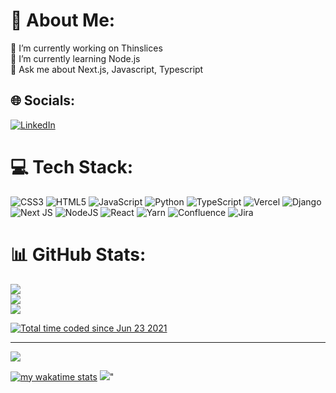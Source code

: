 # 💫 About Me:
🔭 I’m currently working on Thinslices<br>🌱 I’m currently learning Node.js<br>💬 Ask me about Next.js, Javascript, Typescript


## 🌐 Socials:
[![LinkedIn](https://img.shields.io/badge/LinkedIn-%230077B5.svg?logo=linkedin&logoColor=white)](https://linkedin.com/in/dobinciuc-florin-57a6121aa/) 

# 💻 Tech Stack:
![CSS3](https://img.shields.io/badge/css3-%231572B6.svg?style=for-the-badge&logo=css3&logoColor=white) ![HTML5](https://img.shields.io/badge/html5-%23E34F26.svg?style=for-the-badge&logo=html5&logoColor=white) ![JavaScript](https://img.shields.io/badge/javascript-%23323330.svg?style=for-the-badge&logo=javascript&logoColor=%23F7DF1E) ![Python](https://img.shields.io/badge/python-3670A0?style=for-the-badge&logo=python&logoColor=ffdd54) ![TypeScript](https://img.shields.io/badge/typescript-%23007ACC.svg?style=for-the-badge&logo=typescript&logoColor=white) ![Vercel](https://img.shields.io/badge/vercel-%23000000.svg?style=for-the-badge&logo=vercel&logoColor=white) ![Django](https://img.shields.io/badge/django-%23092E20.svg?style=for-the-badge&logo=django&logoColor=white) ![Next JS](https://img.shields.io/badge/Next-black?style=for-the-badge&logo=next.js&logoColor=white) ![NodeJS](https://img.shields.io/badge/node.js-6DA55F?style=for-the-badge&logo=node.js&logoColor=white) ![React](https://img.shields.io/badge/react-%2320232a.svg?style=for-the-badge&logo=react&logoColor=%2361DAFB) ![Yarn](https://img.shields.io/badge/yarn-%232C8EBB.svg?style=for-the-badge&logo=yarn&logoColor=white) ![Confluence](https://img.shields.io/badge/confluence-%23172BF4.svg?style=for-the-badge&logo=confluence&logoColor=white) ![Jira](https://img.shields.io/badge/jira-%230A0FFF.svg?style=for-the-badge&logo=jira&logoColor=white)
# 📊 GitHub Stats:
![](https://github-readme-stats.vercel.app/api?username=FlorinDobinciuc&theme=dark&hide_border=false&include_all_commits=true&count_private=true)<br/>
![](https://github-readme-streak-stats.herokuapp.com/?user=FlorinDobinciuc&theme=dark&hide_border=false)<br/>
![](https://github-readme-stats.vercel.app/api/top-langs/?username=FlorinDobinciuc&theme=dark&hide_border=false&include_all_commits=true&count_private=true&layout=compact)

<a href="https://wakatime.com/@1c24646b-eb8a-4177-987b-f586ae3daa65"><img src="https://wakatime.com/badge/user/1c24646b-eb8a-4177-987b-f586ae3daa65.svg" alt="Total time coded since Jun 23 2021" /></a>

---
[![](https://visitcount.itsvg.in/api?id=FlorinDobinciuc&icon=0&color=0)](https://visitcount.itsvg.in)

[![my wakatime stats](https://github-readme-stats.vercel.app/api/wakatime?username=HustleCoding&line_height=27&title_color=6aa6f8&text_color=8a919a&icon_color=6aa6f8&bg_color=0e1116)](https://github.com/anuraghazra/github-readme-stats)
 <a href="https://wakatime.com"><img src="https://wakatime.com/share/@HustleCoding/02560392-fdc7-4432-8d57-4cda11edef2d.png" /></a>"
